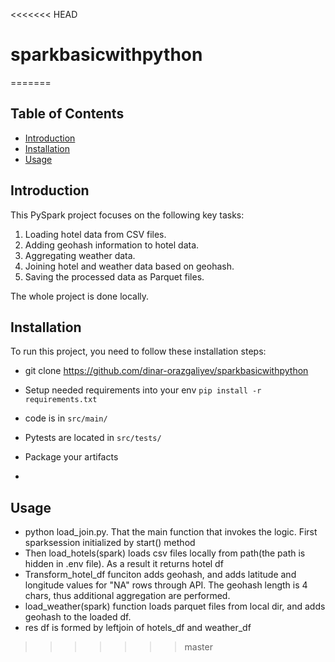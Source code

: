 <<<<<<< HEAD
# sparkbasicwithpython
=======
## Table of Contents

- [Introduction](#introduction)
- [Installation](#installation)
- [Usage](#usage)

## Introduction
This PySpark project focuses on the following key tasks:

1. Loading hotel data from CSV files.
2. Adding geohash information to hotel data.
3. Aggregating weather data.
4. Joining hotel and weather data based on geohash.
5. Saving the processed data as Parquet files.

The whole project is done locally.

## Installation

To run this project, you need to follow these installation steps:

* git clone https://github.com/dinar-orazgaliyev/sparkbasicwithpython

* Setup needed requirements into your env `pip install -r requirements.txt`
* code is in `src/main/`
* Pytests are located in `src/tests/`
* Package your artifacts
*


## Usage
* python load_join.py. That the main function that invokes the logic. First sparksession initialized by start() method
* Then load_hotels(spark) loads csv files locally from path(the path is hidden in .env file). As a result it returns hotel df
* Transform_hotel_df funciton adds geohash, and adds latitude and longitude values for "NA" rows through API.
The geohash length is 4 chars, thus additional aggregation are performed.
* load_weather(spark) function loads parquet files from local dir, and adds geohash to the loaded df.
* res df is formed by leftjoin of hotels_df and weather_df 
>>>>>>> master
